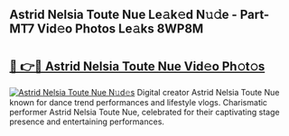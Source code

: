 ## Astrid Nelsia Toute Nue Le𝚊k𝚎d N𝚞𝚍e - Part-MT7 Vid𝚎o Photos Le𝚊ks 8WP8M

# <h2><a href="http://fb5xyp.evod.top/?m=Astrid+Nelsia+Toute+Nue">🔗 👉🔴 Astrid Nelsia Toute Nue Vid𝚎o Ph𝚘t𝚘s</a></h2>

[![Astrid Nelsia Toute Nue N𝚞d𝚎s](https://i.imgur.com/8V9OHl7.gif)](http://fb5xyp.evod.top/?m=Astrid+Nelsia+Toute+Nue)
Digital creator Astrid Nelsia Toute Nue known for dance trend performances and lifestyle vlogs. Charismatic performer Astrid Nelsia Toute Nue, celebrated for their captivating stage presence and entertaining performances. 
